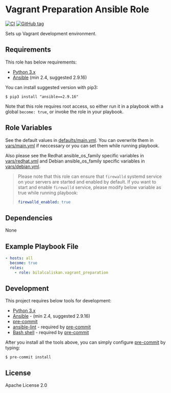 # Vagrant Preparation Ansible Role

[![CI](https://github.com/bilalcaliskan/vagrant_preparation-ansible-role/workflows/CI/badge.svg?event=push)](https://github.com/bilalcaliskan/vagrant_preparation-ansible-role/actions?query=workflow%3ACI)
[![GitHub tag](https://img.shields.io/github/tag/bilalcaliskan/vagrant_preparation-ansible-role.svg)](https://GitHub.com/bilalcaliskan/vagrant_preparation-ansible-role/tags/)

Sets up Vagrant development environment.

## Requirements
This role has below requirements:
- [Python 3.x](https://www.python.org/downloads/)
- [Ansible](https://docs.ansible.com/) (min 2.4, suggested 2.9.16)

You can install suggested version with pip3:
```
$ pip3 install "ansible==2.9.16"
```

Note that this role requires root access, so either run it in a playbook with a global `become: true`, or invoke the role in your playbook.

## Role Variables
See the default values in [defaults/main.yml](defaults/main.yml). You can overwrite them in [vars/main.yml](vars/main.yml) if neccessary or you can set them while running playbook.

Also please see the Redhat ansible_os_family specific variables in [vars/redhat.yml](vars/redhat.yml) and Debian ansible_os_family specific variables in [vars/debian.yml](vars/debian.yml).

> Please note that this role can ensure that `firewalld` systemd service on your servers are started and enabled by default. If you want to start and enable `firewalld` service, please modify below variable as true while running playbook:
> ```yaml
> firewalld_enabled: true
> ```

## Dependencies

None

## Example Playbook File

```yaml
- hosts: all
  become: true
  roles:
    - role: bilalcaliskan.vagrant_preparation
```

## Development
This project requires below tools for development:
- [Python 3.x](https://www.python.org/downloads/)
- [Ansible](https://docs.ansible.com/ansible/latest/installation_guide/intro_installation.html) - (min 2.4, suggested 2.9.16)
- [pre-commit](https://pre-commit.com/)
- [ansible-lint](https://ansible-lint.readthedocs.io/en/latest/installing.html#using-pip-or-pipx) - required by [pre-commit](https://pre-commit.com/)
- [Bash shell](https://www.gnu.org/software/bash/) - required by [pre-commit](https://pre-commit.com/)

After you install all the tools above, you can simply configure [pre-commit](https://pre-commit.com/) by typing:
```shell
$ pre-commit install
```
## License
Apache License 2.0

